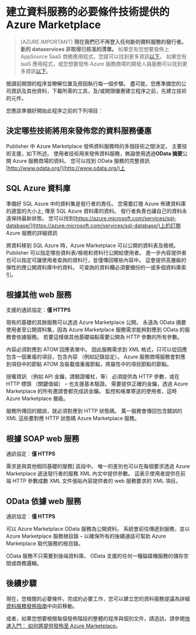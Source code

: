<properties
   pageTitle="建立資料服務商場的必要條件技術 |Microsoft Azure"
   description="瞭解建立部署和銷售 Azure marketplace 資料服務的需求"
   services="marketplace-publishing"
   documentationCenter=""
   authors="HannibalSII"
   manager="hascipio"
   editor=""/>

<tags
   ms.service="marketplace"
   ms.devlang="na"
   ms.topic="article"
   ms.tgt_pltfrm="na"
   ms.workload="na"
   ms.date="08/26/2016"
   ms.author="hascipio; avikova" />

# <a name="technical-pre-requisites-for-creating-a-data-service-offer-for-the-azure-marketplace"></a>建立資料服務的必要條件技術提供的 Azure Marketplace

>[AZURE.IMPORTANT] **現在我們已不再登入任何新的資料服務的發行者。新的 dataservices 非取得已核准的清單。** 如果您有您想要發佈上 AppSource SaaS 商務應用程式，您就可以找到更多資訊[以下](https://appsource.microsoft.com/partners)。 如果您有 IaaS 應用程式，或您想要發佈 Azure 服務商場的開發人員服務可以找到更多資訊[以下](https://azure.microsoft.com/marketplace/programs/certified/)。

閱讀前開頭的程序並瞭解位置及原因執行每一個步驟。 盡可能，您應準備您的公司資訊及其他資料，下載所需的工具，及/或開頭優惠建立程序之前，先建立技術的元件。

您應該準備好開始此程序之前的下列項目︰

## <a name="make-a-decision-on-what-technology-will-be-used-to-publish-your-data-service-offer"></a>決定哪些技術將用來發佈您的資料服務優惠

Publisher 中 Azure Marketplace 發佈資料服務時的多個技術之間決定。 主要技術支援，如下所述。 使用者技術用來發佈資料服務，無論使用透過**OData 摘要**公開 Azure 服務商場的資料。 您可以找到 OData 服務的完整資訊[http://www.odata.org/](http://www.odata.org/)上

## <a name="sql-azure-database"></a>SQL Azure 資料庫

準備好 SQL Azure 中的資料集是發行者的責任。 您需要訂閱 Azure 佈建資料庫的適當的大小上, 傳至 SQL Azure 資料庫的資料。 發行者負責也讓自己的資料永遠保持最新狀態。 您可以找到[https://azure.microsoft.com/services/sql-database/](https://azure.microsoft.com/services/sql-database/)上的訂閱 Azure 服務的詳細資訊


將資料移到 SQL Azure 時，Azure Marketplace 可以公開的資料表及檢視。 Publisher 可以指定哪些資料表/檢視和資料行公開給使用者。 進一步內容提供者也可以指定可讓使用者查詢的資料行，並僅傳回哪些內容中。 這會提供高層級的彈性的應公開資料庫中的資料。 可查詢的資料欄必須要備份的一或多個資料庫索引。

## <a name="rest-based-web-service"></a>根據其他 web 服務

支援的通訊協定︰**僅 HTTPS**

現有的基礎的其餘服務可以透過 Azure Marketplace 公開。 永遠為 OData 摘要使用者至公開資料集，因為 Azure Marketplace 服務需求能夠對應到 OData 的服務會依據服務。 若要這樣做其他基礎端點需要公開為 HTTP 參數的所有參數。

內容必須對應到 ATOM 回應表單中。 因此服務需求到 XML 格式，只可以從回應包含一個重複的項目，包含內容 （例如記錄設定）。 Azure 服務商場服務會對應到項目中的節點 ATOM 及裝載值重複節點，將屬性中的項目節點的節點。

授權資訊 （例如 API 金鑰，請驗證權杖，等） 必須提供為 HTTP 參數，或在 HTTP 標頭 （關鍵值組） – 也支援基本驗證。 需要提供正確的金鑰，透過 Azure Marketplace 的所有邀請會都完成該金鑰。 監控和帳單寄送的使用者，這時 Azure Marketplace 層級。

服務所傳回的錯誤，就必須對應到 HTTP 狀態碼。 萬一服務會傳回包含錯誤的 XML 這些要對應 HTTP 狀態碼 Azure Marketplace 服務。

## <a name="soap-based-web-services"></a>根據 SOAP web 服務

通訊協定︰**僅 HTTPS**

需求是與其他相同基礎的服務] 區段中。 唯一的差別也可以在每個要求透過 Azure Marketplace 遞送發行者的服務 XML 內文中提供參數。 這表示使用者提供在前端 HTTP 參數成數 XML 文件張貼內容提供者的 web 服務要求的 XML 項目。

## <a name="odata-based-web-services"></a>OData 依據 web 服務

通訊協定︰**僅 HTTPS**

可以 Azure Marketplace OData 服務為公開資料。 系統會前往傳遞到服務，並以 Azure Marketplace 服務根目錄 – 以確保所有的後續通話可幫助 Azure Marketplace 取代服務的根目錄。

OData 服務不只需要到後端資料庫。 OData 支援的任何一種磁碟機服務的儲存空間或商務邏輯。


## <a name="next-steps"></a>後續步驟
現在，您檢閱的必要條件，完成的必要工作，您可以建立您的資料服務提議為詳細[資料服務發佈指南](marketplace-publishing-data-service-creation.md)中向前移動。

或者，如果您想要檢閱每個發佈階段的整體的程序與個別文件，請造訪，請參閱[快速入門︰ 如何將提供發佈至 Azure Marketplace](marketplace-publishing-getting-started.md)。

[link-acct]:marketplace-publishing-accounts-creation-registration.md
